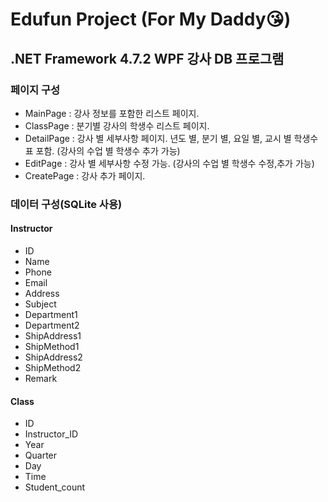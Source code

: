 # Edufun Project (For My Daddy😘)
## .NET Framework 4.7.2 WPF 강사 DB 프로그램
### 페이지 구성
* MainPage : 강사 정보를 포함한 리스트 페이지.
* ClassPage : 분기별 강사의 학생수 리스트 페이지.
* DetailPage : 강사 별 세부사항 페이지. 년도 별, 분기 별, 요일 별, 교시 별 학생수 표 포함. (강사의 수업 별 학생수 추가 가능)
* EditPage : 강사 별 세부사항 수정 가능. (강사의 수업 별 학생수 수정,추가 가능)
* CreatePage : 강사 추가 페이지.

### 데이터 구성(SQLite 사용)
#### Instructor 
 - ID
 - Name
 - Phone
 - Email
 - Address
 - Subject
 - Department1
 - Department2
 - ShipAddress1
 - ShipMethod1
 - ShipAddress2
 - ShipMethod2
 - Remark
#### Class
 - ID
 - Instructor_ID
 - Year
 - Quarter
 - Day
 - Time
 - Student_count
